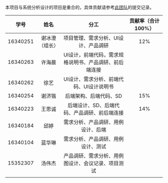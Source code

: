 本项目与系统分析设计的项目是重合的，具体贡献请参考[此团队](https://github.com/strugglinggreenhands)的提交记录。


|学号|姓名|分工|贡献率（合计100%）|
|:--:|:--:|:--:|:--:|
|16340251|谢冰澄（组长）|项目管理、需求分析、UI设计、产品调研|12%|
|16340263|许海晨|UI设计，前端代码，需求规格说明书、产品调研、前后端连接||
|16340262|徐艺|UI设计、需求分析、前端代码、UI设计说明书||
|16340254|谢济锴|后端架构、后端代码、SD|15%|
|16340223|王思诚|后端设计、SD、后端代码、产品调研、前后端连接|14%|
|16340184|邱婷|需求分析、产品调研、用例设计、后端||
|16340104|蓝华琳|需求分析、产品调研、用例设计、测试||
|15352307|汤伟杰|产品调研、需求分析、用例图设计、会议记录、项目测试||
|||||
